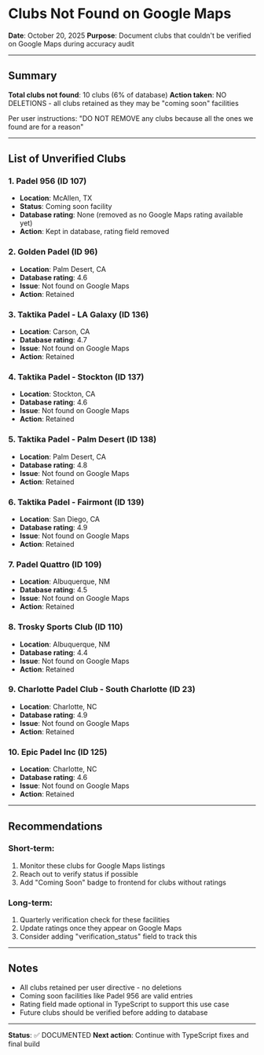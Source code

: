 # Clubs Not Found on Google Maps

**Date**: October 20, 2025
**Purpose**: Document clubs that couldn't be verified on Google Maps during accuracy audit

---

## Summary

**Total clubs not found**: 10 clubs (6% of database)
**Action taken**: NO DELETIONS - all clubs retained as they may be "coming soon" facilities

Per user instructions: "DO NOT REMOVE any clubs because all the ones we found are for a reason"

---

## List of Unverified Clubs

### 1. Padel 956 (ID 107)
- **Location**: McAllen, TX
- **Status**: Coming soon facility
- **Database rating**: None (removed as no Google Maps rating available yet)
- **Action**: Kept in database, rating field removed

### 2. Golden Padel (ID 96)
- **Location**: Palm Desert, CA
- **Database rating**: 4.6
- **Issue**: Not found on Google Maps
- **Action**: Retained

### 3. Taktika Padel - LA Galaxy (ID 136)
- **Location**: Carson, CA
- **Database rating**: 4.7
- **Issue**: Not found on Google Maps
- **Action**: Retained

### 4. Taktika Padel - Stockton (ID 137)
- **Location**: Stockton, CA
- **Database rating**: 4.6
- **Issue**: Not found on Google Maps
- **Action**: Retained

### 5. Taktika Padel - Palm Desert (ID 138)
- **Location**: Palm Desert, CA
- **Database rating**: 4.8
- **Issue**: Not found on Google Maps
- **Action**: Retained

### 6. Taktika Padel - Fairmont (ID 139)
- **Location**: San Diego, CA
- **Database rating**: 4.9
- **Issue**: Not found on Google Maps
- **Action**: Retained

### 7. Padel Quattro (ID 109)
- **Location**: Albuquerque, NM
- **Database rating**: 4.5
- **Issue**: Not found on Google Maps
- **Action**: Retained

### 8. Trosky Sports Club (ID 110)
- **Location**: Albuquerque, NM
- **Database rating**: 4.4
- **Issue**: Not found on Google Maps
- **Action**: Retained

### 9. Charlotte Padel Club - South Charlotte (ID 23)
- **Location**: Charlotte, NC
- **Database rating**: 4.9
- **Issue**: Not found on Google Maps
- **Action**: Retained

### 10. Epic Padel Inc (ID 125)
- **Location**: Charlotte, NC
- **Database rating**: 4.6
- **Issue**: Not found on Google Maps
- **Action**: Retained

---

## Recommendations

### Short-term:
1. Monitor these clubs for Google Maps listings
2. Reach out to verify status if possible
3. Add "Coming Soon" badge to frontend for clubs without ratings

### Long-term:
1. Quarterly verification check for these facilities
2. Update ratings once they appear on Google Maps
3. Consider adding "verification_status" field to track this

---

## Notes

- All clubs retained per user directive - no deletions
- Coming soon facilities like Padel 956 are valid entries
- Rating field made optional in TypeScript to support this use case
- Future clubs should be verified before adding to database

---

**Status**: ✅ DOCUMENTED
**Next action**: Continue with TypeScript fixes and final build
